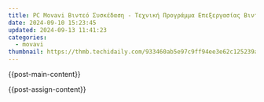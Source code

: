 ```yaml
---
title: PC Movavi Βιντεό Συσκέδαση - Τεχνική Προγράμμα Επεξεργασίας Βιντεό
date: 2024-09-10 15:23:45
updated: 2024-09-13 11:41:23
categories:
  - movavi
thumbnail: https://thmb.techidaily.com/933460ab5e97c9ff94ee3e62c125239a5731074d09b9d43607b3861f48a7087e.jpg
---
```


{{post-main-content}}

<ins class="adsbygoogle"
     style="display:block"
     data-ad-format="autorelaxed"
     data-ad-client="ca-pub-7571918770474297"
     data-ad-slot="1223367746"></ins>

{{post-assign-content}}

<ins class="adsbygoogle"
     style="display:block"
     data-ad-client="ca-pub-7571918770474297"
     data-ad-slot="8358498916"
     data-ad-format="auto"
     data-full-width-responsive="true"></ins>
